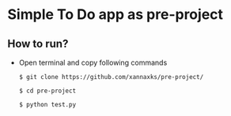 # Simple To Do app as pre-project
## How to run?
* Open terminal and copy following commands

  ``
  $ git clone https://github.com/xannaxks/pre-project/
  ``
  
  ``
  $ cd pre-project
  ``
  
  ``
  $ python test.py
  ``
